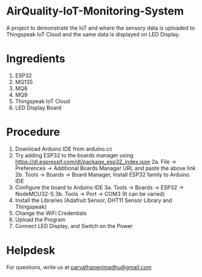 # AirQuality-IoT-Monitoring-System
A project to demonstrate the IoT and where the sensory data is uploaded to Thingspeak IoT Cloud and the same data is displayed on LED Display.

# Ingredients
1. ESP32
2. MQ135
3. MQ8
4. MQ9
5. Thingspeak IoT Cloud
6. LED Display Board

# Procedure
1. Download Arduino IDE from arduino.cc
2. Try adding ESP32 to the boards manager using https://dl.espressif.com/dl/package_esp32_index.json
2a. File -> Preferences -> Additional Boards Manager URL and paste the above link
2b. Tools -> Boards -> Board Manager, Install ESP32 family to Arduino IDE
3. Configure the board to Arduino IDE
3a. Tools -> Boards -> ESP32 -> NodeMCU32-S
3b. Tools -> Port -> COM3 (It can be varied)
4. Install the Libraries (Adafruit Sensor, DHT11 Sensor Library and Thingspeak)
6. Change the WiFi Credentials
7. Upload the Program
8. Connect LED Display, and Switch on the Power

# Helpdesk
For questions, write us at parvathanenimadhu@gmail.com

